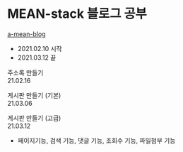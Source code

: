 # MEAN-stack 블로그 공부

[a-mean-blog](https://www.a-mean-blog.com/)
- 2021.02.10 시작
- 2021.03.12 끝

<p>주소록 만들기 <br> 21.02.16</p>

<p>게시판 만들기 (기본) <br> 21.03.06</p>

<p>게시판 만들기 (고급) <br> 21.03.12</p>

- 페이지기능, 검색 기능, 댓글 기능, 조회수 기능, 파일첨부 기능